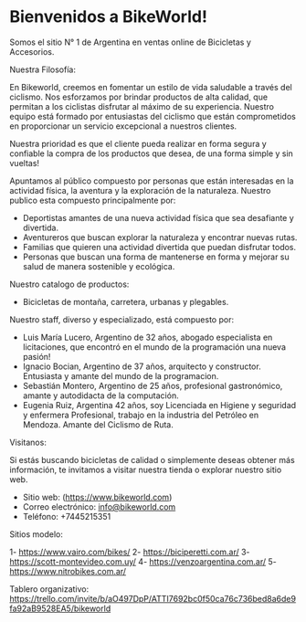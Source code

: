 # Bienvenidos a BikeWorld!

Somos el sitio N° 1 de Argentina en ventas online de Bicicletas y Accesorios.

Nuestra Filosofía:

En Bikeworld, creemos en fomentar un estilo de vida saludable a través del ciclismo. Nos esforzamos por brindar productos de alta calidad,
que permitan a los ciclistas disfrutar al máximo de su experiencia. Nuestro equipo está formado por entusiastas del
ciclismo que están comprometidos en proporcionar un servicio excepcional a nuestros clientes.

Nuestra prioridad es que el cliente pueda realizar en forma segura y confiable la compra de los productos que desea, de una forma simple
y sin vueltas!

Apuntamos al público compuesto por personas que están interesadas en la actividad física, la aventura y la exploración de la naturaleza.
Nuestro publico esta compuesto principalmente por:

- Deportistas amantes de una nueva actividad física que sea desafiante y divertida.
- Aventureros que buscan explorar la naturaleza y encontrar nuevas rutas.
- Familias que quieren una actividad divertida que puedan disfrutar todos.
- Personas que buscan una forma de mantenerse en forma y mejorar su salud de manera sostenible y ecológica.

Nuestro catalogo de productos:

- Bicicletas de montaña, carretera, urbanas y plegables.

Nuestro staff, diverso y especializado, está compuesto por:

- Luis María Lucero, Argentino de 32 años, abogado especialista en licitaciones, que encontró en el mundo de la programación una nueva
  pasión!
- Ignacio Bocian, Argentino de 37 años, arquitecto y constructor. Entusiasta y amante del mundo de la programacion.
- Sebastián Montero, Argentino de 25 años, profesional gastronómico, amante y autodidacta de la computación.
- Eugenia Ruiz, Argentina 42 años, soy Licenciada en Higiene y seguridad y enfermera Profesional, trabajo en la industria del Petróleo en Mendoza. Amante del Ciclismo de Ruta.

Visitanos:

Si estás buscando bicicletas de calidad o simplemente deseas obtener más información, te invitamos a visitar nuestra tienda o explorar
nuestro sitio web.

- Sitio web: (https://www.bikeworld.com)
- Correo electrónico: info@bikeworld.com
- Teléfono: +7445215351

Sitios modelo:

1- https://www.vairo.com/bikes/
2- https://biciperetti.com.ar/
3- https://scott-montevideo.com.uy/
4- https://venzoargentina.com.ar/
5- https://www.nitrobikes.com.ar/

Tablero organizativo:
https://trello.com/invite/b/aO497DpP/ATTI7692bc0f50ca76c736bed8a6de9fa92aB9528EA5/bikeworld
